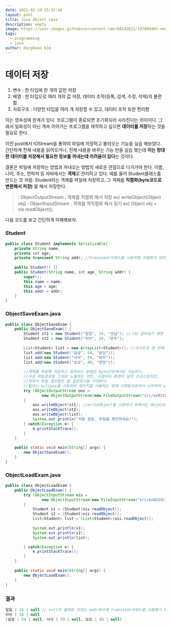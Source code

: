 ```yaml
---
date: 2021-02-19 15:32:44
layout: post
title: Java Object save
description: empty
image: https://user-images.githubusercontent.com/68142821/107894405-eee6f380-6f72-11eb-9e60-8935d929de70.png
tags:
  - programming
  - java
author: Dongheon Kim
---
```


<!--page-->

# 데이터 저장
1. 변수 : 한 타입에 한 개의 값만 저장
2. 배열 : 한 타입으로 여러 개의 값 저장, 데이터 조작(등록, 검색, 수정, 삭제)의 불편함
3. 자료구조 : 다양한 타입을 여러 개 저장할 수 있고, 데이터 조작 또한 편리함

이는 영속성에 한계가 있다. 프로그램이 종료되면 초기화되어 사라진다는 의미이다.
그래서 일회성이 아닌 계속 이어가는 프로그램을 제작하고 싶으면 **데이터를 저장**하는 것을 필요로 한다.

이전 post에서 IOStream을 통하여 파일에 저장하고 불러오는 기능을 실습 해보았다.
간단하게 전체 내용을 읽어오거나, 전체 내용을 바꾸는 기능 만을 실습 했는데
**이는 방대한 데이터를 저장해서 필요한 정보를 꺼내는데 어려움이 있다**는 것이다.

결론은 파일에 저장하는 방법과 꺼내오는 방법의 새로운 관점으로 다가가야 한다.
이름, 나이, 주소, 연락처 등 자바에서는 **객체**로 관리하고 있다. 예를 들어 Student클래스를 만드는 것 처럼.
Student라는 객체를 파일에 저장하고, 그 객체를 **직렬화(byte코드로 변환해서 저장)** 를 해서 저장한다.
> : ObjectOutputStream : 객체를 직렬화 해서 저장
> ex) writeObject(Object obj)
> : ObjectInputStream : 객체를 역직렬화 해서 읽기
>ex) Object obj = ois.readObject();

다음 코드를 보고 간단하게 이해해보자.
### Student
```java
public class Student implements Serializable{
	private String name;
	private int age;
	private transient String addr; //transient키워드를 사용하면 직렬화가 되지 않는다!
	
	public Student() {}
	public Student(String name, int age, String addr) {
		super();
		this.name = name;
		this.age = age;
		this.addr = addr;
	}
}
```
### ObjectSaveExam.java
```java
public class ObjectSaveExam {
	public ObjectSaveExam() {
		Student st1 = new Student("일일", 24, "성남"); //그냥 집어넣기 위한 객체
		Student st2 = new Student("이이", 28, "광주");
	
		List<Student> list = new ArrayList<Student>(); //리스트로 한 번에 집어넣기 위한 객체
		list.add(new Student("삼삼", 54, "분당"));
		list.add(new Student("사사", 59, "여주"));
		list.add(new Student("오오", 80, "양양"));
		
		//객체를 파일에 저장하고 읽어오는 방법은 byte단위에서만 가능하다.
		//사실 파일경로를 그대로 노출하는 것은, 사람마다 환경이 달라 조심스럽지만,
		//각자가 파일 경로명은 잘 설정하기를 기대한다.
		//필자는 eclipse를 사용하여 패키지를 사용하는 현재 디렉토리로부터 시작하여 src로 들어간다.
		try (ObjectOutputStream oos = 
				new ObjectOutputStream(new FileOutputStream("src/ex0219/io/save.txt"))) 
		{
			oos.writeObject(st1); //writeObject를 사용하기 위해서는 ObjectOutputStream클래스를 사용해야 한다.
			oos.writeObject(st2);
			oos.writeObject(list);
			System.out.println("저장 완료. 파일을 확인하세요!");
		} catch(Exception e) {
			e.printStackTrace();
		}
	}
	
	public static void main(String[] args) {
		new ObjectSaveExam();
	}
}
```

### ObjectLoadExam.java
```java
public class ObjectLoadExam {
	public ObjectLoadExam() {
		try (ObjectInputStream ois = 
				new ObjectInputStream(new FileInputStream("src/ex0219/io/save.txt"))) 
		{
			Student s1 = (Student)ois.readObject();
			Student s2 = (Student)ois.readObject();
			List<Student> list = (List<Student>)ois.readObject();
			
			System.out.println(s1);
			System.out.println(s2);
			System.out.println(list);

		} catch(Exception e) {
			e.printStackTrace();
		}
	}
	
	public static void main(String[] args) {
		new ObjectLoadExam();
	}
}
```
### 결과
```java
일일 | 24 | null // null이 출력된 이유는 addr변수에 transient키워드를 사용했기 때문이다!
이이 | 28 | null
[삼삼 | 54 | null, 사사 | 59 | null, 오오 | 80 | null]
```
